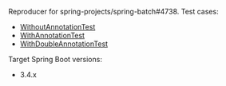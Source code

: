 Reproducer for spring-projects/spring-batch#4738.
Test cases:
* [WithoutAnnotationTest](src/test/java/io/github/scordio/playground/WithoutAnnotationTest.java)
* [WithAnnotationTest](src/test/java/io/github/scordio/playground/WithAnnotationTest.java)
* [WithDoubleAnnotationTest](src/test/java/io/github/scordio/playground/WithDoubleAnnotationTest.java)

Target Spring Boot versions:
* 3.4.x
